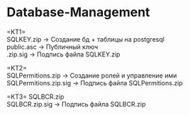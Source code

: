 # Database-Management

=KT1=                                           
SQLKEY.zip -> Создание бд + таблицы на postgresql                    
public.asc -> Публичный ключ                     
.zip.sig -> Подпись файла SQLKEY.zip                    

=KT2=                     
SQLPermitions.zip -> Создание ролей и управление ими                     
SQLPermitions.zip.sig -> Подпись файла SQLPermitions.zip                     

=КТ3=
SQLBCR.zip                    
SQLBCR.zip.sig ->  Подпись файла SQLBCR.zip                    
